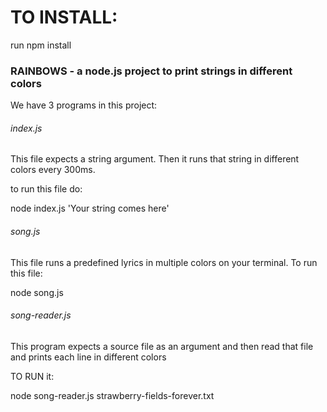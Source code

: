 # TO INSTALL:

run npm install

### RAINBOWS - a node.js project to print strings in different colors

We have 3 programs in this project:

###### index.js

This file expects a string argument. Then it runs that string in different colors every 300ms.

to run this file do:

node index.js 'Your string comes here'

###### song.js

This file runs a predefined lyrics in multiple colors on your terminal. To run this file:

node song.js

###### song-reader.js

This program expects a source file as an argument and then read that file and prints each line
in different colors

TO RUN it:

node song-reader.js strawberry-fields-forever.txt
